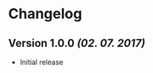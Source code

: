 Changelog
==========================

Version 1.0.0 *(02. 07. 2017)*
----------------------------

 * Initial release
